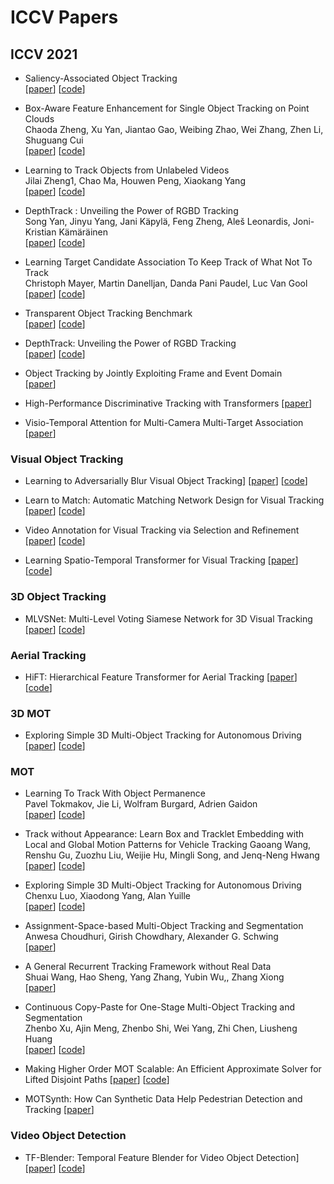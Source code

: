 # ICCV Papers

## ICCV 2021
+ Saliency-Associated Object Tracking  
[[paper](https://arxiv.org/pdf/2108.03637.pdf)]  [[code](https://github.com/zikunzhou/saot)]

+ Box-Aware Feature Enhancement for Single Object Tracking on Point Clouds  
Chaoda Zheng, Xu Yan, Jiantao Gao, Weibing Zhao, Wei Zhang, Zhen Li, Shuguang Cui  
[[paper](https://arxiv.org/pdf/2108.04728.pdf)]  [[code](https://github.com/Ghostish/BAT)]

+ Learning to Track Objects from Unlabeled Videos  
Jilai Zheng1, Chao Ma, Houwen Peng, Xiaokang Yang  
[[paper](https://arxiv.org/abs/2108.12711)]  [[code](https://github.com/VISION-SJTU/USOT)]

+ DepthTrack : Unveiling the Power of RGBD Tracking  
Song Yan, Jinyu Yang, Jani Käpylä, Feng Zheng, Aleš Leonardis, Joni-Kristian Kämäräinen  
[[paper](https://arxiv.org/abs/2108.13962)]  [[code](https://github.com/xiaozai/DeT)]

+ Learning Target Candidate Association To Keep Track of What Not To Track  
Christoph Mayer, Martin Danelljan, Danda Pani Paudel, Luc Van Gool  
[[paper](https://arxiv.org/abs/2103.16556)]  [[code](https://github.com/visionml/pytracking)]

+ Transparent Object Tracking Benchmark  
[[paper](https://arxiv.org/abs/2011.10875)]  [[code](https://hengfan2010.github.io/projects/TOTB/)]

+ DepthTrack: Unveiling the Power of RGBD Tracking  
[[paper](https://arxiv.org/abs/2108.13962)]  [[code](https://github.com/xiaozai/DeT)]
 
+ Object Tracking by Jointly Exploiting Frame and Event Domain  
[[paper](https://arxiv.org/abs/2109.09052)]

+ High-Performance Discriminative Tracking with Transformers
[[paper](https://openaccess.thecvf.com/content/ICCV2021/papers/Yu_High-Performance_Discriminative_Tracking_With_Transformers_ICCV_2021_paper.pdf)]

+ Visio-Temporal Attention for Multi-Camera Multi-Target Association
[[paper](https://openaccess.thecvf.com/content/ICCV2021/papers/Li_Visio-Temporal_Attention_for_Multi-Camera_Multi-Target_Association_ICCV_2021_paper.pdf)]

### Visual Object Tracking
+ Learning to Adversarially Blur Visual Object Tracking]
[[paper](https://arxiv.org/abs/2107.12085)]  [[code](https://github.com/tsingqguo/ABA)]

+ Learn to Match: Automatic Matching Network Design for Visual Tracking
[[paper](https://arxiv.org/abs/2108.00803)]  [[code](https://github.com/JudasDie/SOTS)]

+ Video Annotation for Visual Tracking via Selection and Refinement
[[paper](https://arxiv.org/abs/2108.03821)]  [[code](https://github.com/Daikenan/VASR)]

+ Learning Spatio-Temporal Transformer for Visual Tracking
[[paper](https://arxiv.org/abs/2103.17154)]  [[code](https://github.com/researchmm/Stark)]


### 3D Object Tracking
+ MLVSNet: Multi-Level Voting Siamese Network for 3D Visual Tracking
[[paper](https://openaccess.thecvf.com/content/ICCV2021/papers/Wang_MLVSNet_Multi-Level_Voting_Siamese_Network_for_3D_Visual_Tracking_ICCV_2021_paper.pdf)]  [[code](https://github.com/CodeWZT/MLVSNet)]

### Aerial Tracking
+ HiFT: Hierarchical Feature Transformer for Aerial Tracking
[[paper](https://arxiv.org/abs/2108.00202)]  [[code](https://github.com/vision4robotics/HiFT)]

### 3D MOT
+ Exploring Simple 3D Multi-Object Tracking for Autonomous Driving 
[[paper](https://arxiv.org/abs/2108.10312)]  [[code](https://github.com/qcraftai/simtrack)]

### MOT
+ Learning To Track With Object Permanence  
Pavel Tokmakov, Jie Li, Wolfram Burgard, Adrien Gaidon   
[[paper](https://arxiv.org/pdf/2103.14258.pdf)]  [[code](https://github.com/TRI-ML/permatrack)]

+ Track without Appearance: Learn Box and Tracklet Embedding with Local and Global Motion Patterns for Vehicle Tracking    Gaoang Wang, Renshu Gu, Zuozhu Liu, Weijie Hu, Mingli Song, and Jenq-Neng Hwang  
[[paper](https://arxiv.org/pdf/2108.06029.pdf)]  [[code](https://github.com/GaoangW/LGMTracker)]

+ Exploring Simple 3D Multi-Object Tracking for Autonomous Driving   
Chenxu Luo, Xiaodong Yang, Alan Yuille    
[[paper](https://arxiv.org/pdf/2108.10312.pdf)]  [[code](https://github.com/qcraftai/simtrack)]

+ Assignment-Space-based Multi-Object Tracking and Segmentation  
Anwesa Choudhuri, Girish Chowdhary, Alexander G. Schwing  
[[paper](https://openaccess.thecvf.com/content/ICCV2021/papers/Choudhuri_Assignment-Space-Based_Multi-Object_Tracking_and_Segmentation_ICCV_2021_paper.pdf)]

+ A General Recurrent Tracking Framework without Real Data  
Shuai Wang, Hao Sheng, Yang Zhang, Yubin Wu,, Zhang Xiong  
[[paper](https://openaccess.thecvf.com/content/ICCV2021/papers/Wang_A_General_Recurrent_Tracking_Framework_Without_Real_Data_ICCV_2021_paper.pdf)]

+ Continuous Copy-Paste for One-Stage Multi-Object Tracking and Segmentation  
Zhenbo Xu, Ajin Meng, Zhenbo Shi, Wei Yang, Zhi Chen, Liusheng Huang  
[[paper](https://openaccess.thecvf.com/content/ICCV2021/papers/Xu_Continuous_Copy-Paste_for_One-Stage_Multi-Object_Tracking_and_Segmentation_ICCV_2021_paper.pdf)]  [[code](https://github.com/detectRecog/CCP)]

+ Making Higher Order MOT Scalable: An Efficient Approximate Solver for Lifted Disjoint Paths
[[paper](https://arxiv.org/abs/2108.10606)]  [[code](https://github.com/TimoK93/ApLift)]

+ MOTSynth: How Can Synthetic Data Help Pedestrian Detection and Tracking
[[paper](https://openaccess.thecvf.com/content/ICCV2021/papers/Fabbri_MOTSynth_How_Can_Synthetic_Data_Help_Pedestrian_Detection_and_Tracking_ICCV_2021_paper.pdf)]

### Video Object Detection
+ TF-Blender: Temporal Feature Blender for Video Object Detection]
[[paper](https://openaccess.thecvf.com/content/ICCV2021/papers/Cui_TF-Blender_Temporal_Feature_Blender_for_Video_Object_Detection_ICCV_2021_paper.pdf)]  [[code](https://github.com/goodproj13/TF-Blender)]


